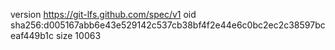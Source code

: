 version https://git-lfs.github.com/spec/v1
oid sha256:d005167abb6e43e529142c537cb38bf4f2e44e6c0bc2ec2c38597bceaf449b1c
size 10063

